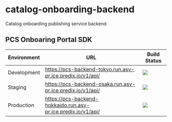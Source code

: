 # catalog-onboarding-backend
 Catalog onboarding publishing service backend

## PCS Onboaring Portal SDK
Environment | URL | Build Status
--- | --- | ---
Development | https://pcs-backend-tokyo.run.asv-pr.ice.predix.io/v1/api/ | <a href='http://predix1.jenkins.build.ge.com/job/PredixSolutions/predix-catalog-onboarding-services/pcs-portal-backend-dev'><img src='http://predix1.jenkins.build.ge.com/buildStatus/icon?job=PredixSolutions/predix-catalog-onboarding-services/pcs-portal-backend-dev'></a>
Staging | https://pcs-backend-osaka.run.asv-pr.ice.predix.io/v1/api/ | <a href='http://predix1.jenkins.build.ge.com/job/PredixSolutions/job/predix-catalog-onboarding-services/job/pcs-portal-frontend-staging/'><img src='http://predix1.jenkins.build.ge.com/buildStatus/icon?job=PredixSolutions/predix-catalog-onboarding-services/pcs-portal-frontend-staging'></a>
Production | https://pcs-backend-hokkaido.run.asv-pr.ice.predix.io/v1/api/ | <a href='http://predix1.jenkins.build.ge.com/job/PredixSolutions/job/predix-catalog-onboarding-services/job/pcs-portal-backend-production/'><img src='http://predix1.jenkins.build.ge.com/buildStatus/icon?job=PredixSolutions/predix-catalog-onboarding-services/pcs-portal-backend-production'></a>
